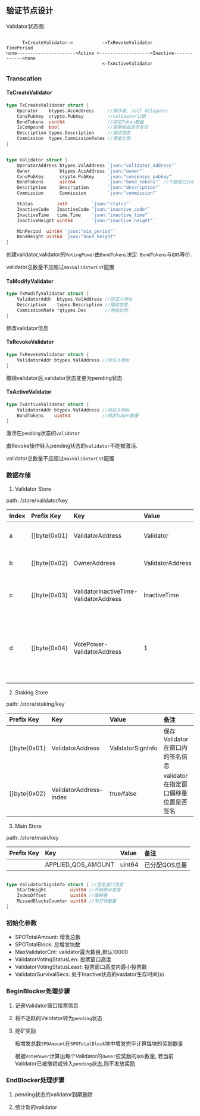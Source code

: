 ## 验证节点设计

Validator状态图:

```

      TxCreateValidator->           ->TxRevokeValidator          TimePeriod
none---------------------->Active <------------------->Inactive------------->none
                                    <-TxActiveValidator
```

### Transcation

#### TxCreateValidator

```go
type TxCreateValidator struct {
	Operator    btypes.AccAddress     //操作者, self delegator
	ConsPubKey  crypto.PubKey         //validator公钥
	BondTokens  uint64                //绑定Token数量
	IsCompound  bool                  //周期收益是否复投
	Description types.Description     //描述信息
	Commission  types.CommissionRates //佣金比例
}


type Validator struct {
	OperatorAddress btypes.ValAddress `json:"validator_address"`
	Owner           btypes.AccAddress `json:"owner"`
	ConsPubKey      crypto.PubKey     `json:"consensus_pubkey"`
	BondTokens      uint64            `json:"bond_tokens"` //不能超过int64最大值
	Description     Description       `json:"description"`
	Commission      Commission        `json:"commission"`

	Status         int8         `json:"status"`
	InactiveCode   InactiveCode `json:"inactive_code"`
	InactiveTime   time.Time    `json:"inactive_time"`
	InactiveHeight uint64       `json:"inactive_height"`

	MinPeriod  uint64 `json:"min_period"`
	BondHeight uint64 `json:"bond_height"`
}
```
创建validator,validator的`VotingPower`由`BondTokens`决定. `BondTokens`与`QOS`等价.

validator总数量不应超过`maxValidatorCnt`配置


#### TxModifyValidator

```go
type TxModifyValidator struct {
	ValidatorAddr  btypes.ValAddress //验证人地址
	Description    types.Description //描述信息
	CommissionRate *qtypes.Dec       //佣金比例
}

```

修改validator信息

#### TxRevokeValidator

```go
type TxRevokeValidator struct {
	ValidatorAddr btypes.ValAddress //验证人地址
}
```

撤销validator后,validator状态变更为pending状态

#### TxActiveValidator

```go
type TxActiveValidator struct {
	ValidatorAddr btypes.ValAddress //验证人地址
	BondTokens    uint64            //绑定Token数量
}

```

激活在`pending`状态的`validator`

由Revoke操作转入pending状态的`validator`不能被激活.

validator总数量不应超过`maxValidatorCnt`配置

### 数据存储

1. Validator Store

path: /store/validator/key

|Index| Prefix Key | Key     | Value | 备注|
|:--|:----       | :-------| :---- | :----|
|a| []byte{0x01} | ValidatorAddress | Validator | 保存Validator信息|
|b| []byte{0x02} | OwnerAddress | ValidatorAddress | Owner与Validator映射关系 |
|c| []byte{0x03} | ValidatorInactiveTime-ValidatorAddress |InactiveTime| 处于inactive状态的Validator|
|d| []byte{0x04} | VotePower-ValidatorAddress|1| 按VotePower排序的Validator地址,不包含`inactive`状态的Validator|

2. Staking Store

path: /store/staking/key

| Prefix Key | Key     | Value | 备注|
|:----       | :-------| :---- | :----|
| []byte{0x01} | ValidatorAddress | ValidatorSignInfo | 保存Validator在窗口内的签名信息|
| []byte{0x02} | ValidatorAddress-index | true/false | validator在指定窗口偏移量位置是否签名 |


3. Main Store

path: /store/main/key

| Prefix Key | Key     | Value | 备注|
|:----       | :-------| :---- | :----|
| | APPLIED_QOS_AMOUNT|uint64|已分配QOS总量|



```go

type ValidatorSignInfo struct { //签名窗口信息
	StartHeight         uint64 //开始统计高度
	IndexOffset         uint64 //偏移量
	MissedBlocksCounter uint64 //未打块数量
}

```


### 初始化参数

* SPOTotalAmount: 增发总数
* SPOTotalBlock: 总增发块数
* MaxValidatorCnt: validator最大数目,默认10000
* ValidatorVotingStatusLen: 投票窗口高度
* ValidatorVotingStatusLeast: 投票窗口高度内最小投票数
* ValidatorSurvivalSecs: 处于Inactive状态的vaidator生存时间(s)


### BeginBlocker处理步骤

1. 记录Validator窗口投票信息

2. 将不活跃的Validator转为`pending`状态

3. 挖矿奖励

   按增发总数`SPOAmount`在`SPOTotalBlock`块中增发完毕计算每块的奖励数量

   根据`VotePower`计算出每个Validator的`Owner`应奖励的`QOS`数量, 若当前Validator已被撤销或转入`pending`状态,则不发放奖励.

### EndBlocker处理步骤

1. pending状态的validator到期删除

2. 统计新的validator




